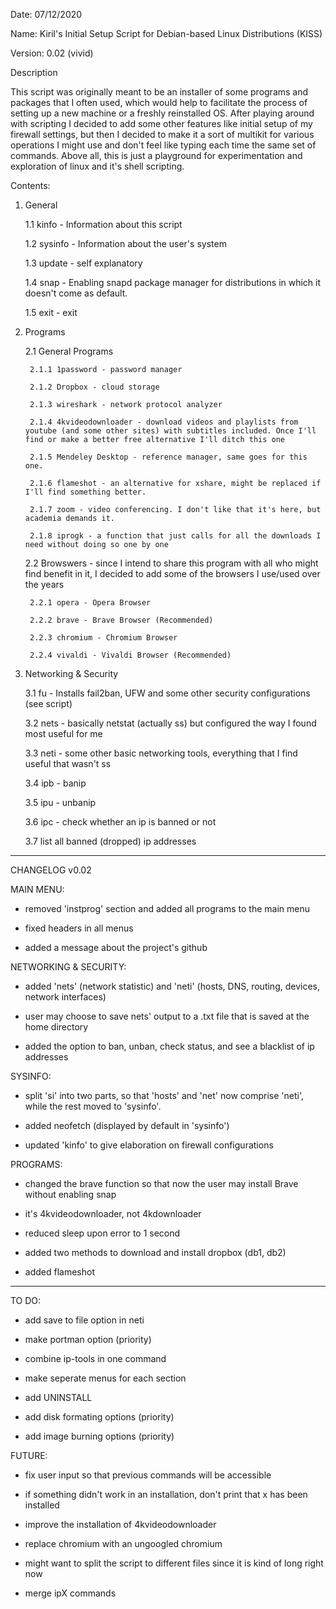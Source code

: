 Date: 07/12/2020

Name: Kiril's Initial Setup Script for Debian-based Linux Distributions (KISS)

Version: 0.02 (vivid)

Description

This script was originally meant to be an installer of some programs and packages that I often used, which would help to facilitate the process of setting up a new machine or a freshly reinstalled OS. After playing around with scripting I decided to add some other features like initial setup of my firewall settings, but then I decided to make it a sort of multikit for various operations I might use and don't feel like typing each time the same set of commands. Above all, this is just a playground for experimentation and exploration of linux and it's shell scripting.

Contents:

1. General

    1.1 kinfo - Information about this script
		
    1.2 sysinfo - Information about the user's system
		
    1.3 update - self explanatory
		
    1.4 snap - Enabling snapd package manager for distributions in which it doesn't come as default. 
		
    1.5 exit - exit
		
2. Programs

    2.1 General Programs
		
        2.1.1 1password - password manager
				
        2.1.2 Dropbox - cloud storage
				
        2.1.3 wireshark - network protocol analyzer
				
        2.1.4 4kvideodownloader - download videos and playlists from youtube (and some other sites) with subtitles included. Once I'll find or make a better free alternative I'll ditch this one
				
        2.1.5 Mendeley Desktop - reference manager, same goes for this one.
				
        2.1.6 flameshot - an alternative for xshare, might be replaced if I'll find something better.
				
        2.1.7 zoom - video conferencing. I don't like that it's here, but academia demands it.
				
        2.1.8 iprogk - a function that just calls for all the downloads I need without doing so one by one
				
    2.2 Browswers - since I intend to share this program with all who might find benefit in it, I decided to add some of the browsers I use/used over the years
		
        2.2.1 opera - Opera Browser
				
        2.2.2 brave - Brave Browser (Recommended)
				
        2.2.3 chromium - Chromium Browser
				
        2.2.4 vivaldi - Vivaldi Browser (Recommended)
				
3. Networking & Security

    3.1 fu - Installs fail2ban, UFW and some other security configurations (see script)
		
    3.2 nets - basically netstat (actually ss) but configured the way I found most useful for me
		
    3.3 neti - some other basic networking tools, everything that I find useful that wasn't ss
		
    3.4 ipb - banip
		
    3.5 ipu - unbanip
		
    3.6 ipc - check whether an ip is banned or not
		
    3.7 list all banned (dropped) ip addresses
		
------------------------------------------------------------------------------------------------

CHANGELOG v0.02

MAIN MENU:

- removed 'instprog' section and added all programs to the main menu

- fixed headers in all menus

- added a message about the project's github

NETWORKING & SECURITY:

- added 'nets' (network statistic) and 'neti' (hosts, DNS, routing, devices, network interfaces)

- user may choose to save nets' output to a .txt file that is saved at the home directory

- added the option to ban, unban, check status, and see a blacklist of ip addresses

SYSINFO:

- split 'si' into two parts, so that 'hosts' and 'net' now comprise 'neti', while the rest moved to 'sysinfo'.

- added neofetch (displayed by default in 'sysinfo')

- updated 'kinfo' to give elaboration on firewall configurations

PROGRAMS:

- changed the brave function so that now the user may install Brave without enabling snap

- it's 4kvideodownloader, not 4kdownloader

- reduced sleep upon error to 1 second

- added two methods to download and install dropbox (db1, db2)

- added flameshot

------------------------------------------------------------------------------------------------

TO DO:

- add save to file option in neti

- make portman option (priority)

- combine ip-tools in one command

- make seperate menus for each section

- add UNINSTALL

- add disk formating options (priority)

- add image burning options (priority)

FUTURE:

- fix user input so that previous commands will be accessible

- if something didn't work in an installation, don't print that x has been installed

- improve the installation of 4kvideodownloader 

- replace chromium with an ungoogled chromium

- might want to split the script to different files since it is kind of long right now

- merge ipX commands 

